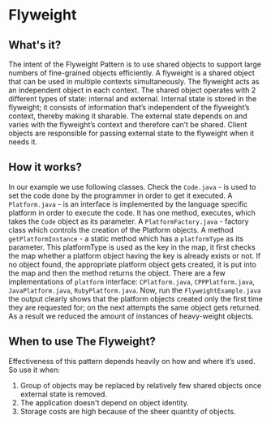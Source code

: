 # Flyweight

## What's it?
The intent of the Flyweight Pattern is to use shared objects to support 
large numbers of fine-grained objects efficiently.
A flyweight is a shared object that can be used in multiple contexts simultaneously.
The flyweight acts as an independent object in each context. 
The shared object operates with 2 different types of state: internal and external. 
Internal state is stored in the flyweight; it consists of information 
that’s independent of the flyweight’s context, thereby making it sharable.
The external state depends on and varies with the flyweight’s context 
and therefore can’t be shared.
Client objects are responsible for passing external state to the flyweight when it needs it.

## How it works?
In our example we use following classes. Check the `Code.java` - is used to set
the code done by the programmer in order to get it executed. A `Platform.java` - is an interface 
is implemented by the language specific platform in order to execute the code. 
It has one method, executes, which takes the `Code` object as its parameter.
A `PlatformFactory.java` - factory class which controls the creation of the Platform objects.
A method `getPlatformInstance` - a static method which has a `platformType` as its parameter.
This platformType is used as the key in the map, it first checks the map whether
a platform object having the key is already exists or not.
If no object found, the appropriate platform object gets created, it is put into the map
and then the method returns the object. There are a few implementations of `platform` 
interface: `CPlatform.java`, `CPPPlatform.java`, `JavaPlatform.java`, `RubyPlatform.java`. 
Now, run the `FlyweightExample.java` the output clearly shows that the platform objects created only the first time
they are requested for; on the next attempts the same object gets returned.
As a result we reduced the amount of instances of heavy-weight objects.


## When to use The Flyweight?
Effectiveness of this pattern depends heavily on how and where it’s used.
So use it when:
1. Group of objects may be replaced by relatively few shared objects once external state is removed.
2. The application doesn't depend on object identity.
3. Storage costs are high because of the sheer quantity of objects.
